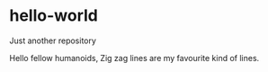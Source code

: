 # hello-world
Just another repository

Hello fellow humanoids,
Zig zag lines are my favourite kind of lines.
